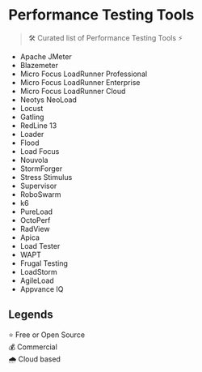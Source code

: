 # Performance Testing Tools

> 🛠 Curated list of Performance Testing Tools ⚡

- Apache JMeter
- Blazemeter
- Micro Focus LoadRunner Professional
- Micro Focus LoadRunner Enterprise
- Micro Focus LoadRunner Cloud
- Neotys NeoLoad
- Locust
- Gatling
- RedLine 13
- Loader
- Flood
- Load Focus
- Nouvola
- StormForger
- Stress Stimulus
- Supervisor
- RoboSwarm
- k6
- PureLoad
- OctoPerf
- RadView
- Apica
- Load Tester
- WAPT
- Frugal Testing
- LoadStorm
- AgileLoad
- Appvance IQ

## Legends
⭐ Free or Open Source  
💰 Commercial  
🌧 Cloud based   
